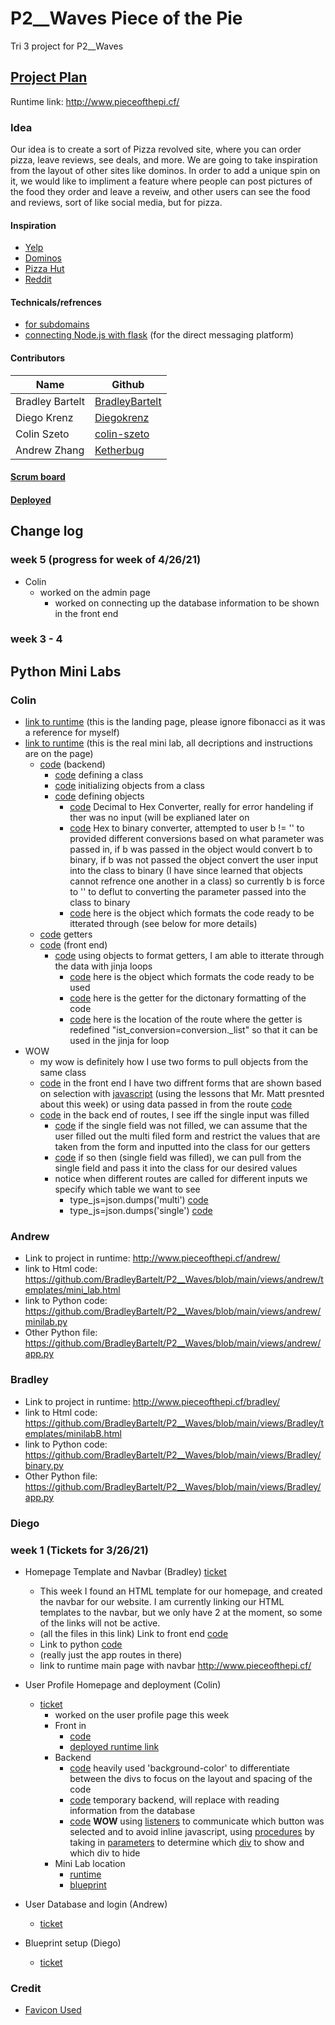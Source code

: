 # P2__Waves Piece of the Pie
Tri 3 project for P2__Waves

## [Project Plan](https://docs.google.com/document/d/1vByAzVE8BIA5xQ6L1B1xQvrMjikYDGONuw1jXJDoZHk/edit?usp=sharing)
Runtime link: http://www.pieceofthepi.cf/
### Idea
Our idea is to create a sort of Pizza revolved site, where you can order pizza, leave reviews, see deals, and more. We are going to take inspiration from the layout of other sites like dominos. In order to add a unique spin on it, we would like to impliment a feature where people can post pictures of the food they order and leave a reveiw, and other users can see the food and reviews, sort of like social media, but  for pizza.
#### Inspiration
- [Yelp](https://www.yelp.com/search?cflt=pizza&find_loc=San+Diego%2C+CA)
- [Dominos](https://pizza.dominos.com/california/san-diego/3485-del-mar-heights-rd/)
- [Pizza Hut](https://www.pizzahut.com/)
- [Reddit](https://www.reddit.com/)

#### Technicals/refrences
- [for subdomains](https://www.digitalocean.com/community/tutorials/how-to-set-up-nginx-server-blocks-virtual-hosts-on-ubuntu-16-04)
- [connecting Node.js with flask](https://medium.com/javarevisited/connecting-flask-with-node-js-7b9d823ca923) (for the direct messaging platform)

#### Contributors
<!-- the table of all of the members with the github username linked -->
|Name|	Github   | 
|--|--|
| Bradley Bartelt  |  [BradleyBartelt](https://github.com/BradleyBartelt) |
| Diego Krenz | [Diegokrenz](https://github.com/Diegokrenz) |
| Colin Szeto  |  [colin-szeto](https://github.com/colin-szeto) |
| Andrew Zhang | [Ketherbug](https://github.com/Ketherbug) |

#### [Scrum board](https://github.com/BradleyBartelt/P2__Waves/projects/1) 
#### [Deployed](http://www.pieceofthepi.cf/)

## Change log
### week 5 (progress for week of 4/26/21)
- Colin 
    - worked on the admin page
        - worked on connecting up the database information to be shown in the front end
    
### week 3 - 4

## Python Mini Labs
### Colin
- [link to runtime](http://www.pieceofthepi.cf/colin/) (this is the landing page, please ignore fibonacci as it was a reference for myself)
- [link to runtime](http://www.pieceofthepi.cf/colin/conversion) (this is the real mini lab, all decriptions and instructions are on the page)
    - [code](https://github.com/BradleyBartelt/P2__Waves/blob/main/views/colin/algo/conversion.py) (backend)
        - [code](https://github.com/BradleyBartelt/P2__Waves/blob/d11cb14158917dac2b552e9a4a590098643e3731/views/colin/algo/conversion.py#L8) defining a class
        - [code](https://github.com/BradleyBartelt/P2__Waves/blob/d11cb14158917dac2b552e9a4a590098643e3731/views/colin/algo/conversion.py#L35-L38) initializing objects from a class
        - [code](https://github.com/BradleyBartelt/P2__Waves/blob/d11cb14158917dac2b552e9a4a590098643e3731/views/colin/algo/conversion.py#L42-L146) defining objects
            - [code](https://github.com/BradleyBartelt/P2__Waves/blob/d11cb14158917dac2b552e9a4a590098643e3731/views/colin/algo/conversion.py#L42-L47) Decimal to Hex Converter, really for error handeling if ther was no input (will be explianed later on
            - [code](https://github.com/BradleyBartelt/P2__Waves/blob/d11cb14158917dac2b552e9a4a590098643e3731/views/colin/algo/conversion.py#L49-L128) Hex to binary converter, attempted to user b != '' to provided different conversions based on what parameter was passed in, if b was passed in the object would convert b to binary, if b was not passed the object convert the user input into the class to binary (I have since learned that objects cannot refrence one another in a class) so currently b is force to '' to deflut to converting the parameter passed into the class to binary
            - [code](https://github.com/BradleyBartelt/P2__Waves/blob/d11cb14158917dac2b552e9a4a590098643e3731/views/colin/algo/conversion.py#L130-L146) here is the object which formats the code ready to be itterated through (see below for more details)
    - [code](https://github.com/BradleyBartelt/P2__Waves/blob/d11cb14158917dac2b552e9a4a590098643e3731/views/colin/algo/conversion.py#L149-L163) getters
    - [code](https://github.com/BradleyBartelt/P2__Waves/blob/main/views/colin/templates/colin/conversion.html) (front end)
        - [code](https://github.com/BradleyBartelt/P2__Waves/blob/d11cb14158917dac2b552e9a4a590098643e3731/views/colin/templates/colin/conversion.html#L72-L78) using objects to format getters, I am able to itterate through the data with jinja loops
            - [code](https://github.com/BradleyBartelt/P2__Waves/blob/d11cb14158917dac2b552e9a4a590098643e3731/views/colin/algo/conversion.py#L130-L146) here is the object which formats the code ready to be used
            - [code](https://github.com/BradleyBartelt/P2__Waves/blob/d11cb14158917dac2b552e9a4a590098643e3731/views/colin/algo/conversion.py#L161-L163) here is the getter for the dictonary formatting of the code
            - [code](https://github.com/BradleyBartelt/P2__Waves/blob/d11cb14158917dac2b552e9a4a590098643e3731/views/colin/app.py#L42) here is the location of the route where the getter is redefined "ist_conversion=conversion._list" so that it can be used in the jinja for loop
- WOW
    - my wow is definitely how I use two forms to pull objects from the same class
    - [code](https://github.com/BradleyBartelt/P2__Waves/blob/d11cb14158917dac2b552e9a4a590098643e3731/views/colin/templates/colin/conversion.html#L35-L57) in the front end I have two diffrent forms that are shown based on selection with [javascript](https://github.com/BradleyBartelt/P2__Waves/blob/d11cb14158917dac2b552e9a4a590098643e3731/views/colin/templates/colin/conversion.html#L114-L144) (using the lessons that Mr. Matt presnted about this week) or using data passed in from the route [code](https://github.com/BradleyBartelt/P2__Waves/blob/d11cb14158917dac2b552e9a4a590098643e3731/views/colin/templates/colin/conversion.html#L151-L158)
    - [code](https://github.com/BradleyBartelt/P2__Waves/blob/d11cb14158917dac2b552e9a4a590098643e3731/views/colin/app.py#L28) in the back end of routes, I see iff the single input was filled
        - [code](https://github.com/BradleyBartelt/P2__Waves/blob/d11cb14158917dac2b552e9a4a590098643e3731/views/colin/app.py#L31-L42) if the single field was not filled, we can assume that the user filled out the multi filed form and restrict the values that are taken from the form and inputted into the class for our getters
        - [code](https://github.com/BradleyBartelt/P2__Waves/blob/d11cb14158917dac2b552e9a4a590098643e3731/views/colin/app.py#L44-L46) if so then (single field was filled), we can pull from the single field and pass it into the class for our desired values
        - notice when different routes are called for different inputs we specify which table we want to see
            - type_js=json.dumps('multi') [code](https://github.com/BradleyBartelt/P2__Waves/blob/d11cb14158917dac2b552e9a4a590098643e3731/views/colin/app.py#L42)
            - type_js=json.dumps('single') [code](https://github.com/BradleyBartelt/P2__Waves/blob/d11cb14158917dac2b552e9a4a590098643e3731/views/colin/app.py#L46)


### Andrew
- Link to project in runtime: http://www.pieceofthepi.cf/andrew/
- link to Html code: https://github.com/BradleyBartelt/P2__Waves/blob/main/views/andrew/templates/mini_lab.html
- link to Python code: https://github.com/BradleyBartelt/P2__Waves/blob/main/views/andrew/minilab.py
- Other Python file: https://github.com/BradleyBartelt/P2__Waves/blob/main/views/andrew/app.py
### Bradley
- Link to project in runtime: http://www.pieceofthepi.cf/bradley/
- link to Html code: https://github.com/BradleyBartelt/P2__Waves/blob/main/views/Bradley/templates/minilabB.html
- link to Python code: https://github.com/BradleyBartelt/P2__Waves/blob/main/views/Bradley/binary.py
- Other Python file: https://github.com/BradleyBartelt/P2__Waves/blob/main/views/Bradley/app.py
### Diego
    
### week 1 (Tickets for 3/26/21)

 - Homepage Template and Navbar (Bradley) [ticket](https://github.com/BradleyBartelt/P2__Waves/projects/1#card-57623685)
   - This week I found an HTML template for our homepage, and created the navbar for our website. I am currently linking our HTML templates to the navbar, but we only have 2 at the moment, so some of the links will not be active.
   - (all the files in this link) Link to front end [code](https://github.com/BradleyBartelt/P2__Waves/tree/main/templates)
   - Link to python [code](https://github.com/BradleyBartelt/P2__Waves/blob/main/app.py)
   - (really just the app routes in there)
   - link to runtime main page with navbar http://www.pieceofthepi.cf/
     
- User Profile Homepage and deployment (Colin)
    - [ticket](https://github.com/BradleyBartelt/P2__Waves/projects/1#card-57444830)
        - worked on the user profile page this week
        - Front in
            - [code](https://github.com/BradleyBartelt/P2__Waves/blob/main/views/profile/templates/profile/user_profile.html) 
            - [deployed runtime link](http://www.pieceofthepi.cf/profile/userprofile)
        - Backend
            - [code](https://github.com/BradleyBartelt/P2__Waves/blob/4dec3a55ad83f5b10a0ab74c74ea226474b2ceff/views/profile/templates/profile/user_profile.html#L14-L150) heavily used 'background-color' to differentiate between the divs to focus on the layout and spacing of the code
            - [code](https://github.com/BradleyBartelt/P2__Waves/blob/main/views/profile/models/temp_info.py) temporary backend, will replace with reading information from the database
            - [code](https://github.com/BradleyBartelt/P2__Waves/blob/4dec3a55ad83f5b10a0ab74c74ea226474b2ceff/views/profile/templates/profile/user_profile.html#L229-L271) **WOW** using [listeners](https://github.com/BradleyBartelt/P2__Waves/blob/4dec3a55ad83f5b10a0ab74c74ea226474b2ceff/views/profile/templates/profile/user_profile.html#L231-L234) to communicate which button was selected and to avoid inline javascript, using [procedures](https://github.com/BradleyBartelt/P2__Waves/blob/4dec3a55ad83f5b10a0ab74c74ea226474b2ceff/views/profile/templates/profile/user_profile.html#L253-L267) by taking in [parameters](https://github.com/BradleyBartelt/P2__Waves/blob/4dec3a55ad83f5b10a0ab74c74ea226474b2ceff/views/profile/templates/profile/user_profile.html#L238) to determine which [div](https://github.com/BradleyBartelt/P2__Waves/blob/4dec3a55ad83f5b10a0ab74c74ea226474b2ceff/views/profile/templates/profile/user_profile.html#L199-L225) to show and which div to hide
        - Mini Lab location 
            - [runtime](http://www.pieceofthepi.cf/colin/)
            - [blueprint](https://github.com/BradleyBartelt/P2__Waves/tree/main/views/colin)
-  User Database and login (Andrew)
    - [ticket](https://github.com/BradleyBartelt/P2__Waves/projects/1#card-57787718)
-  Blueprint setup (Diego)
    - [ticket](https://github.com/BradleyBartelt/P2__Waves/projects/1#card-57650333])

### Credit
- [Favicon Used](https://www.deviantart.com/chinyiun/art/Pixel-art-pizza-852260462)